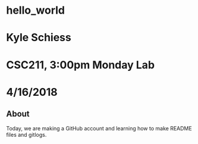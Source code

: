 # hello_world

# Kyle Schiess
# CSC211, 3:00pm Monday Lab
# 4/16/2018

## About
Today, we are making a GitHub account and learning
how to make README files and gitlogs.